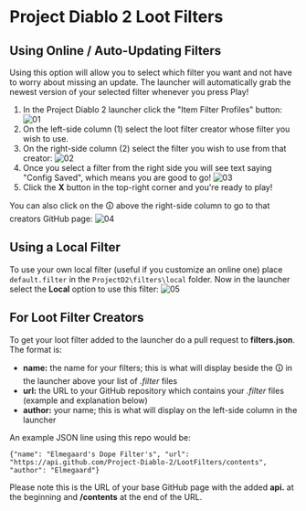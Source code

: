 # Project Diablo 2 Loot Filters
## Using Online / Auto-Updating Filters
Using this option will allow you to select which filter you want and not have to worry about missing an update. The launcher will automatically grab the newest version of your selected filter whenever you press Play!
1. In the Project Diablo 2 launcher click the "Item Filter Profiles" button:
![01](https://user-images.githubusercontent.com/40577712/110861246-e0e37480-828b-11eb-99c9-1000149c7c43.jpg)
1. On the left-side column (1) select the loot filter creator whose filter you wish to use.
1. On the right-side column (2) select the filter you wish to use from that creator:
![02](https://user-images.githubusercontent.com/40577712/110861437-20aa5c00-828c-11eb-9e8d-bd04e3e01399.png)
1. Once you select a filter from the right side you will see text saying "Config Saved", which means you are good to go!
![03](https://user-images.githubusercontent.com/40577712/110861656-72eb7d00-828c-11eb-80f0-2d586bb2773c.png)
1. Click the **X** button in the top-right corner and you're ready to play!

You can also click on the &#128712; above the right-side column to go to that creators GitHub page:
![04](https://user-images.githubusercontent.com/40577712/110861945-daa1c800-828c-11eb-95fa-7bc8714fd885.png)

## Using a Local Filter
To use your own local filter (useful if you customize an online one) place `default.filter` in the `ProjectD2\filters\local` folder. Now in the launcher select the **Local** option to use this filter:
![05](https://user-images.githubusercontent.com/40577712/111204358-6c1a7e00-859c-11eb-9124-66289c2a4d48.png)

## For Loot Filter Creators
To get your loot filter added to the launcher do a pull request to **filters.json**. The format is:
* **name:** the name for your filters; this is what will display beside the &#128712; in the launcher above your list of *.filter* files
* **url:** the URL to your GitHub repository which contains your *.filter* files (example and explanation below)
* **author:** your name; this is what will display on the left-side column in the launcher

An example JSON line using this repo would be:  
  
    {"name": "Elmegaard's Dope Filter's", "url": "https://api.github.com/Project-Diablo-2/LootFilters/contents", "author": "Elmegaard"}
Please note this is the URL of your base GitHub page with the added **api.** at the beginning and **/contents** at the end of the URL.
